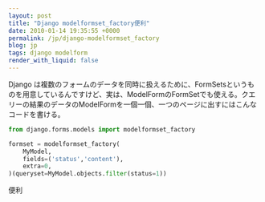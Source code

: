 ```yaml
---
layout: post
title: "Django modelformset_factory便利"
date: 2010-01-14 19:35:55 +0000
permalink: /jp/django-modelformset_factory
blog: jp
tags: django modelform
render_with_liquid: false
---
```


<!-- textlint-disable rousseau -->

Django
は複数のフォームのデータを同時に扱えるために、FormSetsというものを用意しているんですけど、実は、ModelFormのFormSetでも使える。クエリーの結果のデータのModelFormを一個一個、一つのページに出すにはこんなコードを書ける。

```python
from django.forms.models import modelformset_factory

formset = modelformset_factory(
    MyModel,
    fields=('status','content'),
    extra=0,
)(queryset=MyModel.objects.filter(status=1))
```

便利

<!-- textlint-enable rousseau -->

